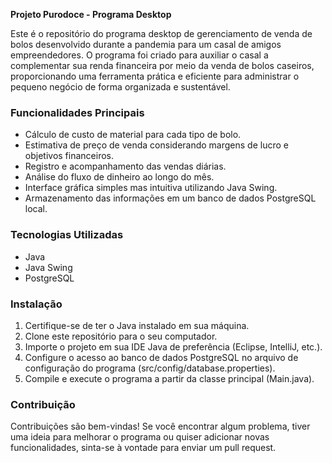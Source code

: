 **Projeto Purodoce - Programa Desktop**


Este é o repositório do programa desktop de gerenciamento de venda de bolos desenvolvido durante a pandemia para um casal de amigos empreendedores. O programa foi criado para auxiliar o casal a complementar sua renda financeira por meio da venda de bolos caseiros, proporcionando uma ferramenta prática e eficiente para administrar o pequeno negócio de forma organizada e sustentável.

### Funcionalidades Principais

- Cálculo de custo de material para cada tipo de bolo.
- Estimativa de preço de venda considerando margens de lucro e objetivos financeiros.
- Registro e acompanhamento das vendas diárias.
- Análise do fluxo de dinheiro ao longo do mês.
- Interface gráfica simples mas intuitiva utilizando Java Swing.
- Armazenamento das informações em um banco de dados PostgreSQL local.

### Tecnologias Utilizadas

- Java
- Java Swing
- PostgreSQL

### Instalação

1. Certifique-se de ter o Java instalado em sua máquina.
2. Clone este repositório para o seu computador.
3. Importe o projeto em sua IDE Java de preferência (Eclipse, IntelliJ, etc.).
4. Configure o acesso ao banco de dados PostgreSQL no arquivo de configuração do programa (src/config/database.properties).
5. Compile e execute o programa a partir da classe principal (Main.java).

### Contribuição

Contribuições são bem-vindas! Se você encontrar algum problema, tiver uma ideia para melhorar o programa ou quiser adicionar novas funcionalidades, sinta-se à vontade para enviar um pull request.

